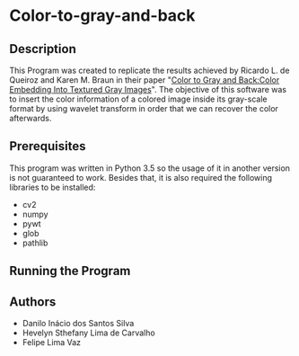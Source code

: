 # Color-to-gray-and-back

## Description
This Program was created to replicate the results achieved by Ricardo L. de Queiroz and Karen M. Braun in their paper "[Color to Gray and Back:Color Embedding Into Textured Gray Images](http://queiroz.divp.org/papers/color-to-bw.pdf)". The objective of this software was to insert the color information of a colored image inside its gray-scale format by using wavelet transform in order that we can recover the color afterwards. 


## Prerequisites
This program was written in Python 3.5 so the usage of it in another version is not guaranteed to work. Besides that, it is also required the following libraries to be installed:
- cv2
- numpy
- pywt
- glob
- pathlib


## Running the Program


## Authors
- Danilo Inácio dos Santos Silva
- Hevelyn Sthefany Lima de Carvalho 
- Felipe Lima Vaz
